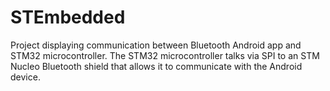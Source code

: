 # STEmbedded

Project displaying communication between Bluetooth Android app and STM32 microcontroller. The STM32 microcontroller talks via SPI to an STM Nucleo Bluetooth shield that allows it to communicate with the Android device.
